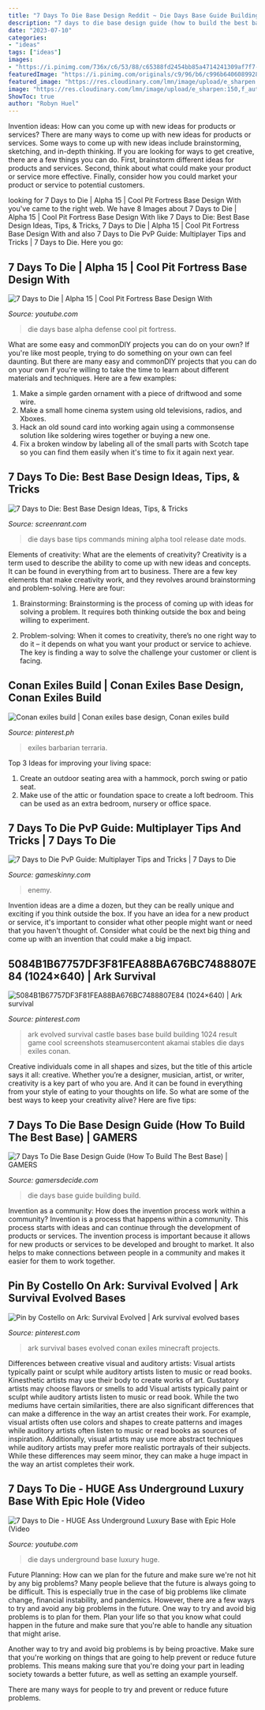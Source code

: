 ```yaml
---
title: "7 Days To Die Base Design Reddit ~ Die Days Base Guide Building Build"
description: "7 days to die base design guide (how to build the best base)"
date: "2023-07-10"
categories:
- "ideas"
tags: ["ideas"]
images:
- "https://i.pinimg.com/736x/c6/53/88/c65388fd2454bb85a4714241309af7f7--color-black-ark-survival-evolved-bases.jpg"
featuredImage: "https://i.pinimg.com/originals/c9/96/b6/c996b6406089928c71e77f35a64d2c4f.jpg"
featured_image: "https://res.cloudinary.com/lmn/image/upload/e_sharpen:150,f_auto,fl_lossy,q_80/v1/gameskinnyc/7/6/5/7657800f52654d3.jpg"
image: "https://res.cloudinary.com/lmn/image/upload/e_sharpen:150,f_auto,fl_lossy,q_80/v1/gameskinnyc/7/6/5/7657800f52654d3.jpg"
ShowToc: true
author: "Robyn Huel"
---
```



Invention ideas: How can you come up with new ideas for products or services?
There are many ways to come up with new ideas for products or services. Some ways to come up with new ideas include brainstorming, sketching, and in-depth thinking. If you are looking for ways to get creative, there are a few things you can do. First, brainstorm different ideas for products and services. Second, think about what could make your product or service more effective. Finally, consider how you could market your product or service to potential customers.

	

		
looking for 7 Days to Die | Alpha 15 | Cool Pit Fortress Base Design With you've came to the right web. We have 8 Images about 7 Days to Die | Alpha 15 | Cool Pit Fortress Base Design With like 7 Days to Die: Best Base Design Ideas, Tips, &amp; Tricks, 7 Days to Die | Alpha 15 | Cool Pit Fortress Base Design With and also 7 Days to Die PvP Guide: Multiplayer Tips and Tricks | 7 Days to Die. Here you go:
		
    
## 7 Days To Die | Alpha 15 | Cool Pit Fortress Base Design With

<img loading=lazy src="https://i.ytimg.com/vi/uEeNf14vF1I/maxresdefault.jpg" onerror="this.onerror=null;this.src='https://tse1.mm.bing.net/th?id=OIP.5kHp1s7OXwPh7zTodklykgHaEK&amp;pid=15.1';" alt="7 Days to Die | Alpha 15 | Cool Pit Fortress Base Design With">

_Source: youtube.com_

>die days base alpha defense cool pit fortress. 

	

What are some easy and commonDIY projects you can do on your own?
If you're like most people, trying to do something on your own can feel daunting. But there are many easy and commonDIY projects that you can do on your own if you're willing to take the time to learn about different materials and techniques. Here are a few examples:
1. Make a simple garden ornament with a piece of driftwood and some wire.
2. Make a small home cinema system using old televisions, radios, and Xboxes.
3. Hack an old sound card into working again using a commonsense solution like soldering wires together or buying a new one.
4. Fix a broken window by labeling all of the small parts with Scotch tape so you can find them easily when it's time to fix it again next year.

    
## 7 Days To Die: Best Base Design Ideas, Tips, &amp; Tricks

<img loading=lazy src="https://static1.srcdn.com/wordpress/wp-content/uploads/2020/07/7-Days-to-Die-Base-with-Spikes.jpg" onerror="this.onerror=null;this.src='https://tse4.mm.bing.net/th?id=OIP.nEt1Rg8Y0JVDy-X27llapQHaDt&amp;pid=15.1';" alt="7 Days to Die: Best Base Design Ideas, Tips, &amp; Tricks">

_Source: screenrant.com_

>die days base tips commands mining alpha tool release date mods. 

	

Elements of creativity: What are the elements of creativity?
Creativity is a term used to describe the ability to come up with new ideas and concepts. It can be found in everything from art to business. There are a few key elements that make creativity work, and they revolves around brainstorming and problem-solving. Here are four:
1. Brainstorming: Brainstorming is the process of coming up with ideas for solving a problem. It requires both thinking outside the box and being willing to experiment.

2. Problem-solving: When it comes to creativity, there’s no one right way to do it – it depends on what you want your product or service to achieve. The key is finding a way to solve the challenge your customer or client is facing.


    
## Conan Exiles Build | Conan Exiles Base Design, Conan Exiles Build

<img loading=lazy src="https://i.pinimg.com/originals/c9/96/b6/c996b6406089928c71e77f35a64d2c4f.jpg" onerror="this.onerror=null;this.src='https://tse4.mm.bing.net/th?id=OIP.7cD-5XEoT8ILQZ7_ROaMiAHaEK&amp;pid=15.1';" alt="Conan exiles build | Conan exiles base design, Conan exiles build">

_Source: pinterest.ph_

>exiles barbarian terraria. 

	

Top 3 Ideas for improving your living space:
1. Create an outdoor seating area with a hammock, porch swing or patio seat.
2. Make use of the attic or foundation space to create a loft bedroom. This can be used as an extra bedroom, nursery or office space.

    
## 7 Days To Die PvP Guide: Multiplayer Tips And Tricks | 7 Days To Die

<img loading=lazy src="https://res.cloudinary.com/lmn/image/upload/e_sharpen:150,f_auto,fl_lossy,q_80/v1/gameskinnyc/7/6/5/7657800f52654d3.jpg" onerror="this.onerror=null;this.src='https://tse4.mm.bing.net/th?id=OIP.CEeZow4Tgs2f2WCItrcTxwHaEK&amp;pid=15.1';" alt="7 Days to Die PvP Guide: Multiplayer Tips and Tricks | 7 Days to Die">

_Source: gameskinny.com_

>enemy. 

	

Invention ideas are a dime a dozen, but they can be really unique and exciting if you think outside the box. If you have an idea for a new product or service, it's important to consider what other people might want or need that you haven't thought of. Consider what could be the next big thing and come up with an invention that could make a big impact.

    
## 5084B1B67757DF3F81FEA88BA676BC7488807E84 (1024×640) | Ark Survival

<img loading=lazy src="https://i.pinimg.com/736x/c6/53/88/c65388fd2454bb85a4714241309af7f7--color-black-ark-survival-evolved-bases.jpg" onerror="this.onerror=null;this.src='https://tse4.mm.bing.net/th?id=OIP.XXcbPmm4C1okG1ov4osJmwHaEo&amp;pid=15.1';" alt="5084B1B67757DF3F81FEA88BA676BC7488807E84 (1024×640) | Ark survival">

_Source: pinterest.com_

>ark evolved survival castle bases base build building 1024 result game cool screenshots steamusercontent akamai stables die days exiles conan. 

	

Creative individuals come in all shapes and sizes, but the title of this article says it all: creative. Whether you’re a designer, musician, artist, or writer, creativity is a key part of who you are. And it can be found in everything from your style of eating to your thoughts on life. So what are some of the best ways to keep your creativity alive? Here are five tips: 

    
## 7 Days To Die Base Design Guide (How To Build The Best Base) | GAMERS

<img loading=lazy src="https://www.gamersdecide.com/sites/default/files/7_days_to_die_best_base_building_-_15.1.jpg" onerror="this.onerror=null;this.src='https://tse1.mm.bing.net/th?id=OIP.cTjOCWDFoKZ82OqLFrJNWQHaEK&amp;pid=15.1';" alt="7 Days To Die Base Design Guide (How To Build The Best Base) | GAMERS">

_Source: gamersdecide.com_

>die days base guide building build. 

	

Invention as a community: How does the invention process work within a community?
Invention is a process that happens within a community. This process starts with ideas and can continue through the development of products or services. The invention process is important because it allows for new products or services to be developed and brought to market. It also helps to make connections between people in a community and makes it easier for them to work together.

    
## Pin By Costello On Ark: Survival Evolved | Ark Survival Evolved Bases

<img loading=lazy src="https://i.pinimg.com/736x/7d/b6/c6/7db6c686e445692b89aea61c18f00aa1.jpg" onerror="this.onerror=null;this.src='https://tse1.mm.bing.net/th?id=OIP.Adi5UOmmoxkJAg0HdO6HhgHaEK&amp;pid=15.1';" alt="Pin by Costello on Ark: Survival Evolved | Ark survival evolved bases">

_Source: pinterest.com_

>ark survival bases evolved conan exiles minecraft projects. 

	

Differences between creative visual and auditory artists: Visual artists typically paint or sculpt while auditory artists listen to music or read books. Kinesthetic artists may use their body to create works of art. Gustatory artists may choose flavors or smells to add
Visual artists typically paint or sculpt while auditory artists listen to music or read book. While the two mediums have certain similarities, there are also significant differences that can make a difference in the way an artist creates their work. For example, visual artists often use colors and shapes to create patterns and images while auditory artists often listen to music or read books as sources of inspiration. Additionally, visual artists may use more abstract techniques while auditory artists may prefer more realistic portrayals of their subjects. While these differences may seem minor, they can make a huge impact in the way an artist completes their work.

    
## 7 Days To Die - HUGE Ass Underground Luxury Base With Epic Hole (Video

<img loading=lazy src="https://i.ytimg.com/vi/zJ9FwlzZ1Lw/maxresdefault.jpg" onerror="this.onerror=null;this.src='https://tse2.mm.bing.net/th?id=OIP.khjvYag6isTZ5RWZMSxOowHaEK&amp;pid=15.1';" alt="7 Days to Die - HUGE Ass Underground Luxury Base with Epic Hole (Video">

_Source: youtube.com_

>die days underground base luxury huge. 

	

Future Planning: How can we plan for the future and make sure we're not hit by any big problems?
Many people believe that the future is always going to be difficult. This is especially true in the case of big problems like climate change, financial instability, and pandemics. However, there are a few ways to try and avoid any big problems in the future. 
One way to try and avoid big problems is to plan for them. Plan your life so that you know what could happen in the future and make sure that you're able to handle any situation that might arise. 

Another way to try and avoid big problems is by being proactive. Make sure that you're working on things that are going to help prevent or reduce future problems. This means making sure that you're doing your part in leading society towards a better future, as well as setting an example yourself. 

There are many ways for people to try and prevent or reduce future problems.

